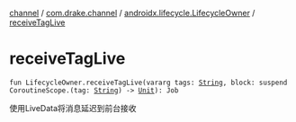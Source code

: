 [channel](../../index.md) / [com.drake.channel](../index.md) / [androidx.lifecycle.LifecycleOwner](index.md) / [receiveTagLive](./receive-tag-live.md)

# receiveTagLive

`fun LifecycleOwner.receiveTagLive(vararg tags: `[`String`](https://kotlinlang.org/api/latest/jvm/stdlib/kotlin/-string/index.html)`, block: suspend CoroutineScope.(tag: `[`String`](https://kotlinlang.org/api/latest/jvm/stdlib/kotlin/-string/index.html)`) -> `[`Unit`](https://kotlinlang.org/api/latest/jvm/stdlib/kotlin/-unit/index.html)`): Job`

使用LiveData将消息延迟到前台接收

